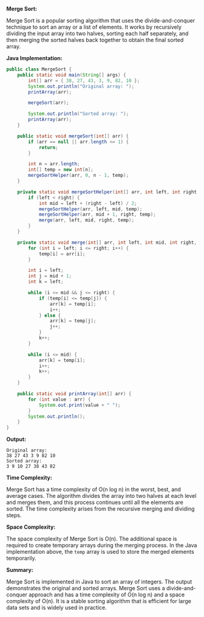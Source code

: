 **Merge Sort:**

Merge Sort is a popular sorting algorithm that uses the divide-and-conquer technique to sort an array or a list of elements. It works by recursively dividing the input array into two halves, sorting each half separately, and then merging the sorted halves back together to obtain the final sorted array.

**Java Implementation:**

```java
public class MergeSort {
    public static void main(String[] args) {
        int[] arr = { 38, 27, 43, 3, 9, 82, 10 };
        System.out.println("Original array: ");
        printArray(arr);

        mergeSort(arr);

        System.out.println("Sorted array: ");
        printArray(arr);
    }

    public static void mergeSort(int[] arr) {
        if (arr == null || arr.length <= 1) {
            return;
        }

        int n = arr.length;
        int[] temp = new int[n];
        mergeSortHelper(arr, 0, n - 1, temp);
    }

    private static void mergeSortHelper(int[] arr, int left, int right, int[] temp) {
        if (left < right) {
            int mid = left + (right - left) / 2;
            mergeSortHelper(arr, left, mid, temp);
            mergeSortHelper(arr, mid + 1, right, temp);
            merge(arr, left, mid, right, temp);
        }
    }

    private static void merge(int[] arr, int left, int mid, int right, int[] temp) {
        for (int i = left; i <= right; i++) {
            temp[i] = arr[i];
        }

        int i = left;
        int j = mid + 1;
        int k = left;

        while (i <= mid && j <= right) {
            if (temp[i] <= temp[j]) {
                arr[k] = temp[i];
                i++;
            } else {
                arr[k] = temp[j];
                j++;
            }
            k++;
        }

        while (i <= mid) {
            arr[k] = temp[i];
            i++;
            k++;
        }
    }

    public static void printArray(int[] arr) {
        for (int value : arr) {
            System.out.print(value + " ");
        }
        System.out.println();
    }
}
```

**Output:**

```
Original array: 
38 27 43 3 9 82 10 
Sorted array: 
3 9 10 27 38 43 82 
```

**Time Complexity:**

Merge Sort has a time complexity of O(n log n) in the worst, best, and average cases. The algorithm divides the array into two halves at each level and merges them, and this process continues until all the elements are sorted. The time complexity arises from the recursive merging and dividing steps.

**Space Complexity:**

The space complexity of Merge Sort is O(n). The additional space is required to create temporary arrays during the merging process. In the Java implementation above, the `temp` array is used to store the merged elements temporarily.

**Summary:**

Merge Sort is implemented in Java to sort an array of integers. The output demonstrates the original and sorted arrays. Merge Sort uses a divide-and-conquer approach and has a time complexity of O(n log n) and a space complexity of O(n). It is a stable sorting algorithm that is efficient for large data sets and is widely used in practice.